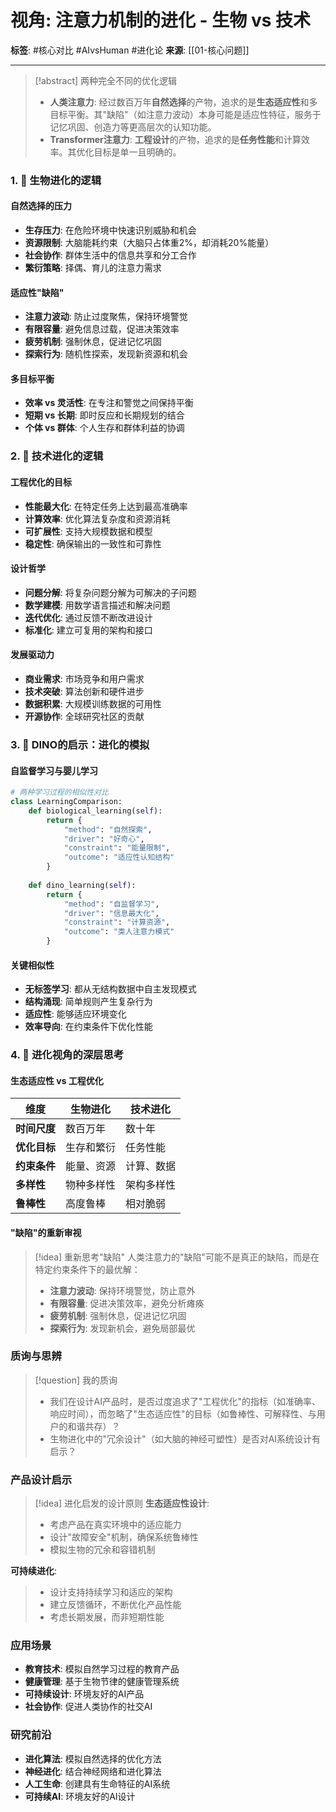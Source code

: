 # 视角: 注意力机制的进化 - 生物 vs 技术

**标签**: #核心对比 #AIvsHuman #进化论
**来源**: [[01-核心问题]]

---

> [!abstract] 两种完全不同的优化逻辑
> - **人类注意力**: 经过数百万年**自然选择**的产物，追求的是**生态适应性**和多目标平衡。其"缺陷"（如注意力波动）本身可能是适应性特征，服务于记忆巩固、创造力等更高层次的认知功能。
> - **Transformer注意力**: **工程设计**的产物，追求的是**任务性能**和计算效率。其优化目标是单一且明确的。

### 1. 🧠 生物进化的逻辑

#### 自然选择的压力
- **生存压力**: 在危险环境中快速识别威胁和机会
- **资源限制**: 大脑能耗约束（大脑只占体重2%，却消耗20%能量）
- **社会协作**: 群体生活中的信息共享和分工合作
- **繁衍策略**: 择偶、育儿的注意力需求

#### 适应性"缺陷"
- **注意力波动**: 防止过度聚焦，保持环境警觉
- **有限容量**: 避免信息过载，促进决策效率
- **疲劳机制**: 强制休息，促进记忆巩固
- **探索行为**: 随机性探索，发现新资源和机会

#### 多目标平衡
- **效率 vs 灵活性**: 在专注和警觉之间保持平衡
- **短期 vs 长期**: 即时反应和长期规划的结合
- **个体 vs 群体**: 个人生存和群体利益的协调

### 2. 🤖 技术进化的逻辑

#### 工程优化的目标
- **性能最大化**: 在特定任务上达到最高准确率
- **计算效率**: 优化算法复杂度和资源消耗
- **可扩展性**: 支持大规模数据和模型
- **稳定性**: 确保输出的一致性和可靠性

#### 设计哲学
- **问题分解**: 将复杂问题分解为可解决的子问题
- **数学建模**: 用数学语言描述和解决问题
- **迭代优化**: 通过反馈不断改进设计
- **标准化**: 建立可复用的架构和接口

#### 发展驱动力
- **商业需求**: 市场竞争和用户需求
- **技术突破**: 算法创新和硬件进步
- **数据积累**: 大规模训练数据的可用性
- **开源协作**: 全球研究社区的贡献

### 3. 🔄 DINO的启示：进化的模拟

#### 自监督学习与婴儿学习
```python
# 两种学习过程的相似性对比
class LearningComparison:
    def biological_learning(self):
        return {
            "method": "自然探索",
            "driver": "好奇心",
            "constraint": "能量限制",
            "outcome": "适应性认知结构"
        }
    
    def dino_learning(self):
        return {
            "method": "自监督学习",
            "driver": "信息最大化",
            "constraint": "计算资源",
            "outcome": "类人注意力模式"
        }
```

#### 关键相似性
- **无标签学习**: 都从无结构数据中自主发现模式
- **结构涌现**: 简单规则产生复杂行为
- **适应性**: 能够适应环境变化
- **效率导向**: 在约束条件下优化性能

### 4. 🤔 进化视角的深层思考

#### 生态适应性 vs 工程优化
| 维度 | 生物进化 | 技术进化 |
|------|----------|----------|
| **时间尺度** | 数百万年 | 数十年 |
| **优化目标** | 生存和繁衍 | 任务性能 |
| **约束条件** | 能量、资源 | 计算、数据 |
| **多样性** | 物种多样性 | 架构多样性 |
| **鲁棒性** | 高度鲁棒 | 相对脆弱 |

#### "缺陷"的重新审视
> [!idea] 重新思考"缺陷"
> 人类注意力的"缺陷"可能不是真正的缺陷，而是在特定约束条件下的最优解：
> - **注意力波动**: 保持环境警觉，防止意外
> - **有限容量**: 促进决策效率，避免分析瘫痪
> - **疲劳机制**: 强制休息，促进记忆巩固
> - **探索行为**: 发现新机会，避免局部最优

### 质询与思辨
> [!question] 我的质询
> - 我们在设计AI产品时，是否过度追求了"工程优化"的指标（如准确率、响应时间），而忽略了"生态适应性"的目标（如鲁棒性、可解释性、与用户的和谐共存）？
> - 生物进化中的"冗余设计"（如大脑的神经可塑性）是否对AI系统设计有启示？

### 产品设计启示
> [!idea] 进化启发的设计原则
> **生态适应性设计**:
> - 考虑产品在真实环境中的适应能力
> - 设计"故障安全"机制，确保系统鲁棒性
> - 模拟生物的冗余和容错机制

**可持续进化**:
> - 设计支持持续学习和适应的架构
> - 建立反馈循环，不断优化产品性能
> - 考虑长期发展，而非短期性能

### 应用场景
- **教育技术**: 模拟自然学习过程的教育产品
- **健康管理**: 基于生物节律的健康管理系统
- **可持续设计**: 环境友好的AI产品
- **社会协作**: 促进人类协作的社交AI

### 研究前沿
- **进化算法**: 模拟自然选择的优化方法
- **神经进化**: 结合神经网络和进化算法
- **人工生命**: 创建具有生命特征的AI系统
- **可持续AI**: 环境友好的AI设计